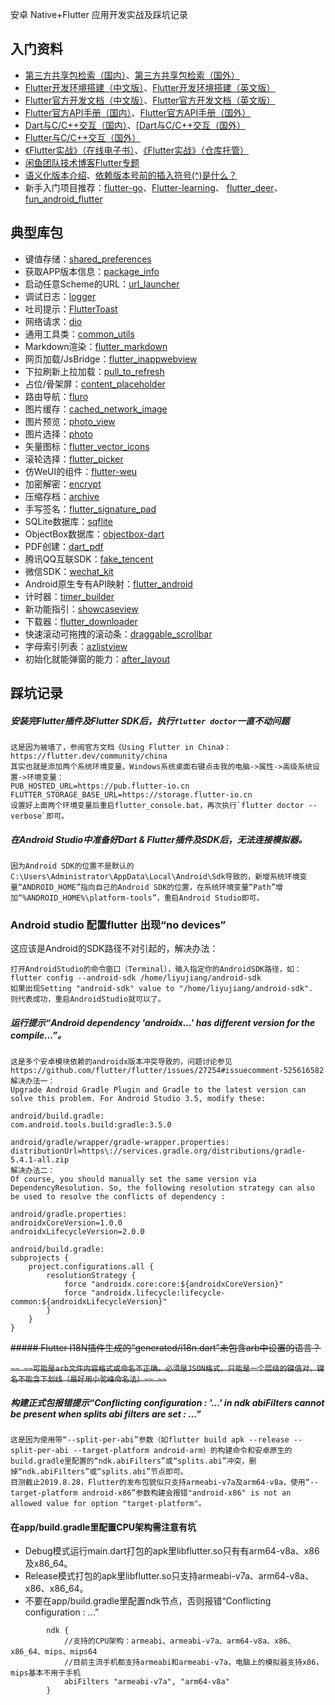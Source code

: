 安卓 Native+Flutter 应用开发实战及踩坑记录


## 入门资料

- [第三方共享包检索（国内）](https://pub.flutter-io.cn/flutter)、[第三方共享包检索（国外）](https://pub.dev/flutter)
- [Flutter开发环境搭建（中文版）](https://flutter.cn/docs/get-started/install)、[Flutter开发环境搭建（英文版）](https://flutter.dev/docs/get-started/install)
- [Flutter官方开发文档（中文版）](https://flutter.cn/docs)、[Flutter官方开发文档（英文版）](https://flutter.dev/docs)
- [Flutter官方API手册（国内）](https://api.flutter-io.cn)、[Flutter官方API手册（国外）](https://api.flutter.dev)
- [Dart与C/C++交互（国内）](https://dart.cn/guides/libraries/c-interop)、[[Dart与C/C++交互（国外）](https://dart.dev/guides/libraries/c-interop)
- [Flutter与C/C++交互（国外）](https://flutter.dev/docs/development/platform-integration/c-interop)
- [《Flutter实战》（在线电子书）](https://book.flutterchina.club)、[《Flutter实战》（仓库托管）](https://github.com/flutterchina/flutter-in-action)
- [闲鱼团队技术博客Flutter专题](https://www.yuque.com/xytech/flutter)
- [语义化版本介绍](https://semver.org/lang/zh-CN)、[依赖版本号前的插入符号(^)是什么？](https://codeday.me/bug/20190727/1549058.html)
- 新手入门项目推荐：[flutter-go](https://github.com/alibaba/flutter-go)、[Flutter-learning](https://github.com/AweiLoveAndroid/Flutter-learning)、
[flutter_deer](https://github.com/simplezhli/flutter_deer)、[fun_android_flutter](https://github.com/phoenixsky/fun_android_flutter)

## 典型库包

- 键值存储：[shared_preferences](https://github.com/flutter/plugins/tree/master/packages/shared_preferences)
- 获取APP版本信息：[package_info](https://github.com/flutter/plugins/tree/master/packages/package_info)
- 启动任意Scheme的URL：[url_launcher](https://github.com/flutter/plugins/tree/master/packages/url_launcher)
- 调试日志：[logger](https://github.com/leisim/logger)
- 吐司提示：[FlutterToast](https://github.com/PonnamKarthik/FlutterToast)
- 网络请求：[dio](https://github.com/flutterchina/dio)
- 通用工具类：[common_utils](https://github.com/Sky24n/common_utils)
- Markdown渲染：[flutter_markdown](https://github.com/flutter/flutter_markdown)
- 网页加载/JsBridge：[flutter_inappwebview](https://github.com/pichillilorenzo/flutter_inappwebview)
- 下拉刷新上拉加载：[pull_to_refresh](https://github.com/peng8350/flutter_pulltorefresh)
- 占位/骨架屏：[content_placeholder](https://github.com/ctrleffive/content-placeholder)
- 路由导航：[fluro](https://github.com/theyakka/fluro)
- 图片缓存：[cached_network_image](https://github.com/renefloor/flutter_cached_network_image)
- 图片预览：[photo_view](https://github.com/renancaraujo/photo_view)
- 图片选择：[photo](https://github.com/CaiJingLong/flutter_photo)
- 矢量图标：[flutter_vector_icons](https://github.com/pd4d10/flutter-vector-icons)
- 滚轮选择：[flutter_picker](https://github.com/yangyxd/flutter_picker)
- 仿WeUI的组件：[flutter-weu](https://github.com/allan-hx/flutter-weui)
- 加密解密：[encrypt](https://github.com/leocavalcante/encrypt)
- 压缩存档：[archive](https://github.com/brendan-duncan/archive)
- 手写签名：[flutter_signature_pad](https://github.com/kiwi-bop/flutter_signature_pad)
- SQLite数据库：[sqflite](https://github.com/tekartik/sqflite)
- ObjectBox数据库：[objectbox-dart](https://github.com/objectbox/objectbox-dart)
- PDF创建：[dart_pdf](https://github.com/DavBfr/dart_pdf)
- 腾讯QQ互联SDK：[fake_tencent](https://github.com/v7lin/fake_tencent)
- 微信SDK：[wechat_kit](https://github.com/v7lin/wechat_kit)
- Android原生专有API映射：[flutter_android](https://github.com/drydart/flutter_android)
- 计时器：[timer_builder](https://github.com/aryzhov/flutter-timer-builder)
- 新功能指引：[showcaseview](https://github.com/simformsolutions/flutter_showcaseview)
- 下载器：[flutter_downloader](https://github.com/fluttercommunity/flutter_downloader)
- 快速滚动可拖拽的滚动条：[draggable_scrollbar](https://github.com/fluttercommunity/flutter-draggable-scrollbar)
- 字母索引列表：[azlistview](https://github.com/flutterchina/azlistview)
- 初始化就能弹窗的能力：[after_layout](https://github.com/fluttercommunity/flutter_after_layout)


## 踩坑记录

##### 安装完Flutter插件及Flutter SDK后，执行`flutter doctor`一直不动问题

```
这是因为被墙了，参阅官方文档《Using Flutter in China》：https://flutter.dev/community/china
其实也就是添加两个系统环境变量，Windows系统桌面右键点击我的电脑->属性->高级系统设置->环境变量：
PUB_HOSTED_URL=https://pub.flutter-io.cn
FLUTTER_STORAGE_BASE_URL=https://storage.flutter-io.cn
设置好上面两个环境变量后重启flutter_console.bat，再次执行`flutter doctor --verbose`即可。
```


##### 在Android Studio中准备好Dart & Flutter插件及SDK后，无法连接模拟器。

```
因为Android SDK的位置不是默认的C:\Users\Administrator\AppData\Local\Android\Sdk导致的，新增系统环境变量“ANDROID_HOME”指向自己的Android SDK的位置，在系统环境变量“Path”增加“%ANDROID_HOME%\platform-tools”，重启Android Studio即可。
```

### Android studio 配置flutter 出现“no devices”

这应该是Android的SDK路径不对引起的，解决办法：
```aidl
打开AndroidStudio的命令窗口（Terminal），输入指定你的AndroidSDK路径，如：
flutter config --android-sdk /home/liyujiang/android-sdk 
如果出现Setting "android-sdk" value to "/home/liyujiang/android-sdk".
则代表成功，重启AndroidStudio就可以了。
```


##### 运行提示“Android dependency 'androidx...' has different version for the compile...”。

```
这是多个安卓模块依赖的androidx版本冲突导致的，问题讨论参见 https://github.com/flutter/flutter/issues/27254#issuecomment-525616582
解决办法一：
Upgrade Android Gradle Plugin and Gradle to the latest version can solve this problem. For Android Studio 3.5, modify these:

android/build.gradle:
com.android.tools.build:gradle:3.5.0

android/gradle/wrapper/gradle-wrapper.properties:
distributionUrl=https\://services.gradle.org/distributions/gradle-5.4.1-all.zip
解决办法二：
Of course, you should manually set the same version via DependencyResolution. So, the following resolution strategy can also be used to resolve the conflicts of dependency :

android/gradle.properties:
androidxCoreVersion=1.0.0
androidxLifecycleVersion=2.0.0

android/build.gradle:
subprojects {
    project.configurations.all {
        resolutionStrategy {
            force "androidx.core:core:${androidxCoreVersion}"
            force "androidx.lifecycle:lifecycle-common:${androidxLifecycleVersion}"
        }
    }
}
```

~~##### Flutter I18N插件生成的“generated/i18n.dart”未包含arb中设置的语言？~~

~~```~~
~~可能是arb文件内容格式或命名不正确。必须是JSON格式，只能是一个层级的键值对，键名不能含下划线（最好用小驼峰命名法）~~
~~```~~



##### 构建正式包报错提示“Conflicting configuration : '...' in ndk abiFilters cannot be present when splits abi filters are set : ...”

```
这是因为使用带“--split-per-abi”参数（如flutter build apk --release --split-per-abi --target-platform android-arm）的构建命令和安卓原生的build.gradle里配置的“ndk.abiFilters”或“splits.abi”冲突，删掉“ndk.abiFilters”或“splits.abi”节点即可。
目测截止2019.8.28，Flutter的发布包貌似只支持armeabi-v7a及arm64-v8a，使用“--target-platform android-x86”参数构建会报错"android-x86" is not an allowed value for option "target-platform"。
```

#### 在app/build.gradle里配置CPU架构需注意有坑

- Debug模式运行main.dart打包的apk里libflutter.so只有有arm64-v8a、x86及x86_64。
- Release模式打包的apk里libflutter.so只支持armeabi-v7a、arm64-v8a、x86、x86_64。
- 不要在app/build.gradle里配置ndk节点，否则报错“Conflicting configuration : ...”
```
        ndk {
            //支持的CPU架构：armeabi、armeabi-v7a、arm64-v8a、x86、x86_64、mips、mips64
            //目前主流手机都支持armeabi和armeabi-v7a，电脑上的模拟器支持x86，mips基本不用于手机
            abiFilters "armeabi-v7a", "arm64-v8a"
        }
```

